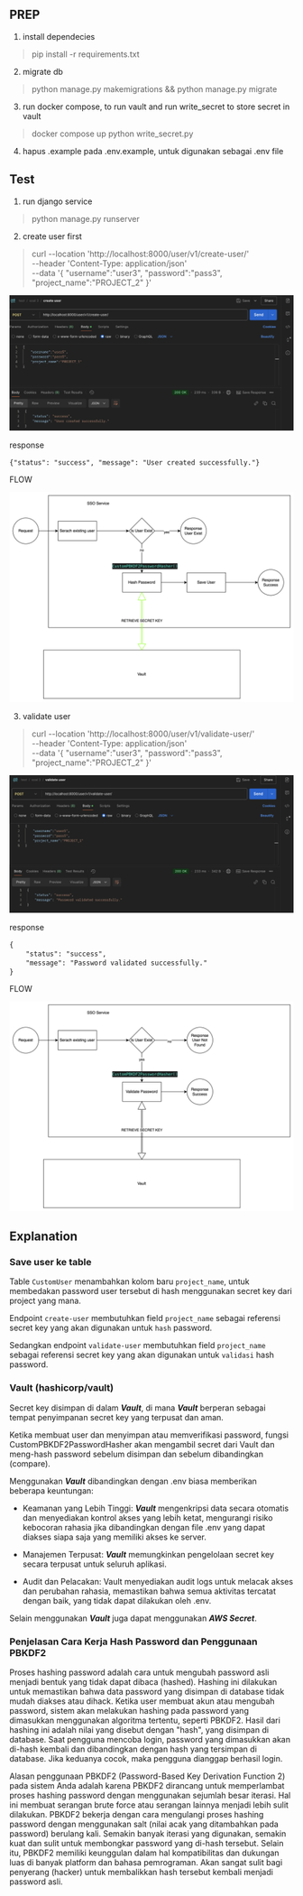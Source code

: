 ## PREP
1. install dependecies
> pip install -r requirements.txt
2. migrate db
> python manage.py makemigrations && python manage.py migrate 
3. run docker compose, to run vault and run write_secret to store secret in vault
> docker compose up
> python write_secret.py    
4. hapus .example pada .env.example, untuk digunakan sebagai .env file  

## Test
1. run django service
> python manage.py runserver
2. create user first
> curl --location 'http://localhost:8000/user/v1/create-user/' \
--header 'Content-Type: application/json' \
--data '{
    "username":"user3",
    "password":"pass3",
    "project_name":"PROJECT_2"
}'

![Screenshot](https://github.com/bayu2403/interview-be-vpn/blob/main/soal_3/sso/image/create_user.png)

response
```
{"status": "success", "message": "User created successfully."}
```

FLOW

![Screenshot](https://github.com/bayu2403/interview-be-vpn/blob/main/soal_3/sso/image/create_user_flow.png)

3. validate user 
> curl --location 'http://localhost:8000/user/v1/validate-user/' \
--header 'Content-Type: application/json' \
--data '{
    "username":"user3",
    "password":"pass3",
    "project_name":"PROJECT_2"
}'

![Screenshot](https://github.com/bayu2403/interview-be-vpn/blob/main/soal_3/sso/image/validate_user.png)

response
```
{
    "status": "success",
    "message": "Password validated successfully."
}
```

FLOW

![Screenshot](https://github.com/bayu2403/interview-be-vpn/blob/main/soal_3/sso/image/validate_user_flow.png)

## Explanation
### Save user ke table
Table `CustomUser` menambahkan kolom baru `project_name`, untuk membedakan password user tersebut di hash menggunakan secret key dari project yang mana.

Endpoint `create-user` membutuhkan field `project_name` sebagai referensi secret key yang akan digunakan untuk `hash` password.

Sedangkan endpoint `validate-user` membutuhkan field `project_name` sebagai referensi secret key yang akan digunakan untuk `validasi` hash password.

### Vault (hashicorp/vault)
Secret key disimpan di dalam ***Vault***, di mana ***Vault*** berperan sebagai tempat penyimpanan secret key yang terpusat dan aman.

Ketika membuat user dan menyimpan atau memverifikasi password, fungsi CustomPBKDF2PasswordHasher akan mengambil secret dari Vault dan meng-hash password sebelum disimpan dan sebelum dibandingkan (compare).

Menggunakan ***Vault*** dibandingkan dengan .env biasa memberikan beberapa keuntungan:

- Keamanan yang Lebih Tinggi: ***Vault*** mengenkripsi data secara otomatis dan menyediakan kontrol akses yang lebih ketat, mengurangi risiko kebocoran rahasia jika dibandingkan dengan file .env yang dapat diakses siapa saja yang memiliki akses ke server.

- Manajemen Terpusat: ***Vault*** memungkinkan pengelolaan secret key secara terpusat untuk seluruh aplikasi.

- Audit dan Pelacakan: Vault menyediakan audit logs untuk melacak akses dan perubahan rahasia, memastikan bahwa semua aktivitas tercatat dengan baik, yang tidak dapat dilakukan oleh .env.

Selain menggunakan ***Vault*** juga dapat menggunakan ***AWS Secret***.

### Penjelasan Cara Kerja Hash Password dan Penggunaan PBKDF2

Proses hashing password adalah cara untuk mengubah password asli menjadi bentuk yang tidak dapat dibaca (hashed). Hashing ini dilakukan untuk memastikan bahwa data password yang disimpan di database tidak mudah diakses atau dihack. Ketika user membuat akun atau mengubah password, sistem akan melakukan hashing pada password yang dimasukkan menggunakan algoritma tertentu, seperti PBKDF2. Hasil dari hashing ini adalah nilai yang disebut dengan "hash", yang disimpan di database. Saat pengguna mencoba login, password yang dimasukkan akan di-hash kembali dan dibandingkan dengan hash yang tersimpan di database. Jika keduanya cocok, maka pengguna dianggap berhasil login.

Alasan penggunaan PBKDF2 (Password-Based Key Derivation Function 2) pada sistem Anda adalah karena PBKDF2 dirancang untuk memperlambat proses hashing password dengan menggunakan sejumlah besar iterasi. Hal ini membuat serangan brute force atau serangan lainnya menjadi lebih sulit dilakukan. PBKDF2 bekerja dengan cara mengulangi proses hashing password dengan menggunakan salt (nilai acak yang ditambahkan pada password) berulang kali. Semakin banyak iterasi yang digunakan, semakin kuat dan sulit untuk membongkar password yang di-hash tersebut. Selain itu, PBKDF2 memiliki keunggulan dalam hal kompatibilitas dan dukungan luas di banyak platform dan bahasa pemrograman. Akan sangat sulit bagi penyerang (hacker) untuk membalikkan hash tersebut kembali menjadi password asli.


